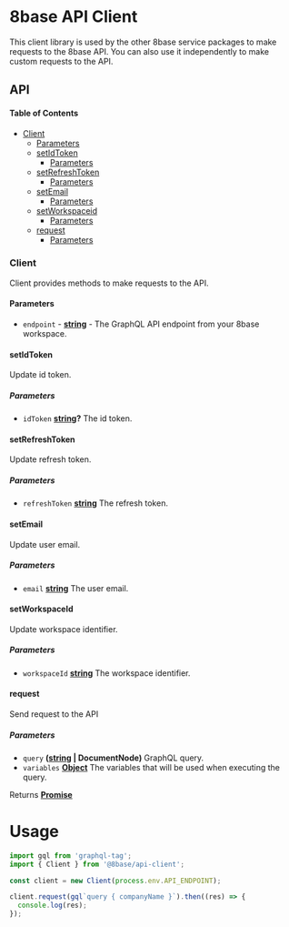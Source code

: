 # 8base API Client

This client library is used by the other 8base service packages to make requests to the 8base API. You can also use it independently to make custom requests to the API.

## API

<!-- Generated by documentation.js. Update this documentation by updating the source code. -->

#### Table of Contents

-   [Client](#client)
    -   [Parameters](#parameters)
    -   [setIdToken](#setidtoken)
        -   [Parameters](#parameters-1)
    -   [setRefreshToken](#setrefreshtoken)
        -   [Parameters](#parameters-2)
    -   [setEmail](#setemail)
        -   [Parameters](#parameters-3)
    -   [setWorkspaceid](#setworkspaceid)
        -   [Parameters](#parameters-4)
    -   [request](#request)
        -   [Parameters](#parameters-5)

### Client

Client provides methods to make requests to the API.

#### Parameters

-   `endpoint` - **[string](https://developer.mozilla.org/docs/Web/JavaScript/Reference/Global_Objects/String)** - The GraphQL API endpoint from your 8base workspace.

#### setIdToken

Update id token.

##### Parameters

-   `idToken` **[string](https://developer.mozilla.org/docs/Web/JavaScript/Reference/Global_Objects/String)?** The id token.

#### setRefreshToken

Update refresh token.

##### Parameters

-   `refreshToken` **[string](https://developer.mozilla.org/docs/Web/JavaScript/Reference/Global_Objects/String)** The refresh token.

#### setEmail

Update user email.

##### Parameters

-   `email` **[string](https://developer.mozilla.org/docs/Web/JavaScript/Reference/Global_Objects/String)** The user email.

#### setWorkspaceId

Update workspace identifier.

##### Parameters

-   `workspaceId` **[string](https://developer.mozilla.org/docs/Web/JavaScript/Reference/Global_Objects/String)** The workspace identifier.

#### request

Send request to the API

##### Parameters

-   `query` **([string](https://developer.mozilla.org/docs/Web/JavaScript/Reference/Global_Objects/String) | DocumentNode)** GraphQL query.
-   `variables` **[Object](https://developer.mozilla.org/docs/Web/JavaScript/Reference/Global_Objects/Object)** The variables that will be used when executing the query.

Returns **[Promise](https://developer.mozilla.org/docs/Web/JavaScript/Reference/Global_Objects/Promise)**

# Usage

```js
import gql from 'graphql-tag';
import { Client } from '@8base/api-client';

const client = new Client(process.env.API_ENDPOINT);

client.request(gql`query { companyName }`).then((res) => {
  console.log(res);
});
```
